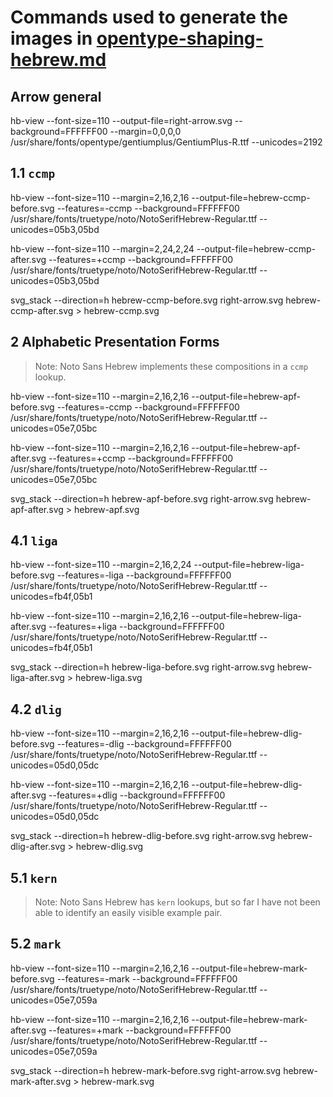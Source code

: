 # Commands used to generate the images in [opentype-shaping-hebrew.md](../../opentype-shaping-hebrew.md)

## Arrow general

hb-view --font-size=110 --output-file=right-arrow.svg --background=FFFFFF00 --margin=0,0,0,0 /usr/share/fonts/opentype/gentiumplus/GentiumPlus-R.ttf --unicodes=2192

## 1.1 `ccmp`

hb-view --font-size=110 --margin=2,16,2,16 --output-file=hebrew-ccmp-before.svg --features=-ccmp --background=FFFFFF00 /usr/share/fonts/truetype/noto/NotoSerifHebrew-Regular.ttf --unicodes=05b3,05bd

hb-view --font-size=110 --margin=2,24,2,24 --output-file=hebrew-ccmp-after.svg --features=+ccmp --background=FFFFFF00 /usr/share/fonts/truetype/noto/NotoSerifHebrew-Regular.ttf --unicodes=05b3,05bd

svg_stack --direction=h hebrew-ccmp-before.svg right-arrow.svg hebrew-ccmp-after.svg > hebrew-ccmp.svg


## 2 Alphabetic Presentation Forms

> Note: Noto Sans Hebrew implements these compositions in a `ccmp` lookup.

hb-view --font-size=110 --margin=2,16,2,16 --output-file=hebrew-apf-before.svg --features=-ccmp --background=FFFFFF00 /usr/share/fonts/truetype/noto/NotoSerifHebrew-Regular.ttf --unicodes=05e7,05bc

hb-view --font-size=110 --margin=2,16,2,16 --output-file=hebrew-apf-after.svg --features=+ccmp --background=FFFFFF00 /usr/share/fonts/truetype/noto/NotoSerifHebrew-Regular.ttf --unicodes=05e7,05bc

svg_stack --direction=h hebrew-apf-before.svg right-arrow.svg hebrew-apf-after.svg > hebrew-apf.svg


## 4.1 `liga`

hb-view --font-size=110 --margin=2,16,2,24 --output-file=hebrew-liga-before.svg --features=-liga --background=FFFFFF00 /usr/share/fonts/truetype/noto/NotoSerifHebrew-Regular.ttf --unicodes=fb4f,05b1

hb-view --font-size=110 --margin=2,16,2,16 --output-file=hebrew-liga-after.svg --features=+liga --background=FFFFFF00 /usr/share/fonts/truetype/noto/NotoSerifHebrew-Regular.ttf --unicodes=fb4f,05b1

svg_stack --direction=h hebrew-liga-before.svg right-arrow.svg hebrew-liga-after.svg > hebrew-liga.svg


## 4.2 `dlig`

hb-view --font-size=110 --margin=2,16,2,16 --output-file=hebrew-dlig-before.svg --features=-dlig --background=FFFFFF00 /usr/share/fonts/truetype/noto/NotoSerifHebrew-Regular.ttf --unicodes=05d0,05dc

hb-view --font-size=110 --margin=2,16,2,16 --output-file=hebrew-dlig-after.svg --features=+dlig --background=FFFFFF00 /usr/share/fonts/truetype/noto/NotoSerifHebrew-Regular.ttf --unicodes=05d0,05dc

svg_stack --direction=h hebrew-dlig-before.svg right-arrow.svg hebrew-dlig-after.svg > hebrew-dlig.svg


## 5.1 `kern`

> Note: Noto Sans Hebrew has `kern` lookups, but so far I have not
> been able to identify an easily visible example pair.


## 5.2 `mark`

hb-view --font-size=110 --margin=2,16,2,16 --output-file=hebrew-mark-before.svg --features=-mark --background=FFFFFF00 /usr/share/fonts/truetype/noto/NotoSerifHebrew-Regular.ttf --unicodes=05e7,059a

hb-view --font-size=110 --margin=2,16,2,16 --output-file=hebrew-mark-after.svg --features=+mark --background=FFFFFF00 /usr/share/fonts/truetype/noto/NotoSerifHebrew-Regular.ttf --unicodes=05e7,059a

svg_stack --direction=h hebrew-mark-before.svg right-arrow.svg hebrew-mark-after.svg > hebrew-mark.svg









































